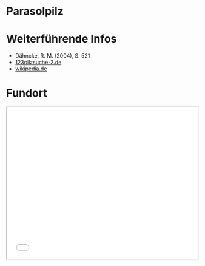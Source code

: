 Parasolpilz
===

# Weiterführende Infos
- Dähncke, R. M. (2004), S. 521
- [123pilzsuche-2.de](https://www.123pilze.de/DreamHC/Download/Parasol.htm)
- [wikipedia.de](https://de.wikipedia.org/wiki/Gemeiner_Riesenschirmling)

# Fundort
<iframe src="/lunibarium/map.html#51.651262,10.105047" style="width: 100% !important; height: 400px !important;"></iframe>